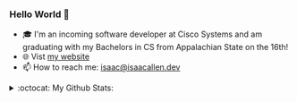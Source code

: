 ### Hello World 👋

- :mortar_board: I'm an incoming software developer at Cisco Systems and am graduating with my Bachelors in CS from Appalachian State on the 16th!
- :globe_with_meridians: Vist [my website](https://isaacallen.dev) 
- 📫 How to reach me: isaac@isaacallen.dev

<details>
  <summary>:octocat: My Github Stats:</summary>
  
  <img align="left" alt="IsaacMAllen's Github Stats" src="https://github-readme-stats-git-master.isaacmallen.vercel.app/api?username=IsaacMAllen&show_icons=true&hide_border=true&count_private=true&hide_title=true&theme=chartreuse-dark" />
  
</details>
